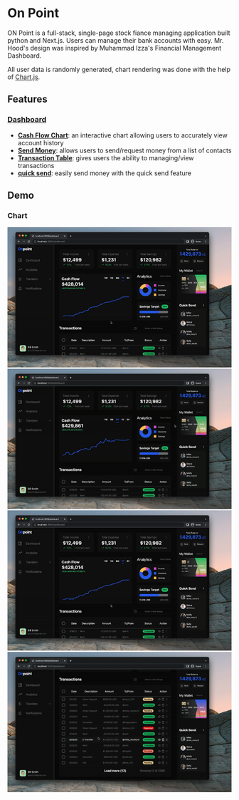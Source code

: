 # On Point

ON Point is a full-stack, single-page stock fiance managing application built python and Next.js. Users can manage their bank accounts with easy. Mr. Hood's design was inspired by Muhammad Izza's Financial Management Dashboard.

All user data is randomly generated, chart rendering was done with the help of [ Chart.js](https://www.chartjs.org/).

## Features

### [Dashboard ](#dashboard)

- **[Cash Flow Chart](#chart)**: an interactive chart allowing users to accurately view account history
- **[Send Money](#sendMoney)**: allows users to send/request money from a list of contacts
- **[Transaction Table](#table)**: gives users the ability to managing/view transactions
- **[quick send](#quickSend)**: easily send money with the quick send feature

## Demo

### Chart

![chart](demo/chart-demo.gif)
![quickSend](demo/quickSend-demo.gif)
![chart](demo/chart-demo.gif)
![table](demo/table-demo.gif)
